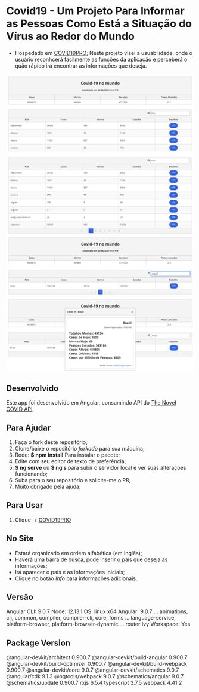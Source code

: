 # Covid19 - Um Projeto Para Informar as Pessoas Como Está a Situação do Vírus ao Redor do Mundo
- Hospedado em [COVID19PRO](http://convide19pro.ga/);
Neste projeto visei a usuabilidade, onde o usuário reconhcerá facilmente as funções da aplicação e perceberá o quão rápido
irá encontrar as informações que deseja.

![Tela Inicial](/src/assets/telainicial.png)
![Paginação](/src/assets/paginacao.png)
![Pesquisa](/src/assets/pesquisa.png)
![Detalhes](/src/assets/detalhes.png)

## Desenvolvido
Este app foi desenvolvido em Angular, consumindo API do [The Novel COVID API](https://corona.lmao.ninja/).

## Para Ajudar
1. Faça o fork deste repositório;
1. Clone/baixe o repositório *forkado* para sua máquina;
1. Rode: **$ npm install** Para instalar o pacote;
1. Edite com seu editor de texto de preferência;
1. **$ ng serve** ou **$ ng s** para subir o servidor local e ver suas alterações funcionando;
1. Suba para o seu repositório e solicite-me o PR;
1. Muito obrigado pela ajuda;

## Para Usar
1. Clique -> [COVID19PRO](http://convide19pro.ga/)

## No Site
* Estará organizado em ordem alfabética (em Inglês);
* Haverá uma barra de busca, pode inserir o país que deseja as informações;
* Irá aparecer o país e as informações iniciais;
* Clique no botão *Info* para informações adicionais.

## Versão
Angular CLI: 9.0.7
Node: 12.13.1
OS: linux x64
Angular: 9.0.7
... animations, cli, common, compiler, compiler-cli, core, forms
... language-service, platform-browser, platform-browser-dynamic
... router
Ivy Workspace: Yes

Package                           Version
-----------------------------------------------------------
@angular-devkit/architect         0.900.7
@angular-devkit/build-angular     0.900.7
@angular-devkit/build-optimizer   0.900.7
@angular-devkit/build-webpack     0.900.7
@angular-devkit/core              9.0.7
@angular-devkit/schematics        9.0.7
@angular/cdk                      9.1.3
@ngtools/webpack                  9.0.7
@schematics/angular               9.0.7
@schematics/update                0.900.7
rxjs                              6.5.4
typescript                        3.7.5
webpack                           4.41.2


